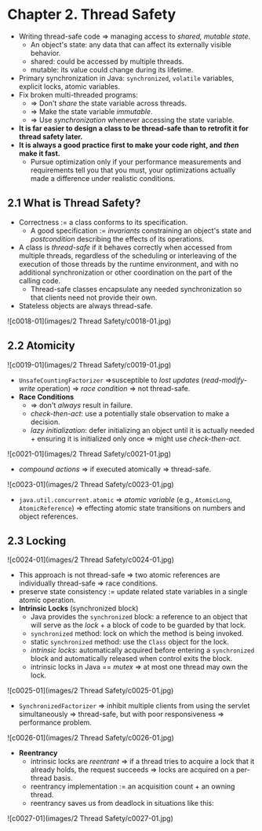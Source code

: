 # Chapter 2. Thread Safety

* Writing thread-safe code => managing access to *shared, mutable state*.
  * An object's state: any data that can affect its externally visible behavior.
  * shared: could be accessed by multiple threads.
  * mutable: its value could change during its lifetime.
* Primary synchronization in Java: `synchronized`, `volatile` variables, explicit locks, atomic variables.
* Fix broken multi-threaded programs:
  * => Don't *share* the state variable across threads.
  * => Make the state variable *immutable*.
  * => Use *synchronization* whenever accessing the state variable.
* **It is far easier to design a class to be thread-safe than to retrofit it for thread safety later.**
* **It is always a good practice first to make your code right, and *then* make it fast.**
  * Pursue optimization only if your performance measurements and requirements tell you that you must, your optimizations actually made a difference under realistic conditions.

## 2.1 What is Thread Safety?

* Correctness := a class conforms to its specification.
  * A good specification := *invariants* constraining an object's state and *postcondition* describing the effects of its operations.
* A class is *thread-safe* if it behaves correctly when accessed from multiple threads, regardless of the scheduling or interleaving of the execution of those threads by the runtime environment, and with no additional synchronization or other coordination on the part of the calling code.
  * Thread-safe classes encapsulate any needed synchronization so that clients need not provide their own.
* Stateless objects are always thread-safe.

![c0018-01](images/2 Thread Safety/c0018-01.jpg)

## 2.2 Atomicity

![c0019-01](images/2 Thread Safety/c0019-01.jpg)

* `UnsafeCountingFactorizer` =>susceptible to *lost updates* (*read-modify-write* operation) => *race condition* => not thread-safe.
* **Race Conditions**
  * => don't *always* result in failure.
  * *check-then-act*: use a potentially stale observation to make a decision.
  * *lazy initialization*: defer initializing an object until it is actually needed + ensuring it is initialized only once => might use *check-then-act*.

![c0021-01](images/2 Thread Safety/c0021-01.jpg)

* *compound actions* => if executed atomically => thread-safe.

![c0023-01](images/2 Thread Safety/c0023-01.jpg)

* `java.util.concurrent.atomic` => *atomic variable* (e.g., `AtomicLong`, `AtomicReference`) => effecting atomic state transitions on numbers and object references.

## 2.3 Locking

![c0024-01](images/2 Thread Safety/c0024-01.jpg)

* This approach is not thread-safe => two atomic references are individually thread-safe => race conditions.
* preserve state consistency := update related state variables in a single atomic operation.
* **Intrinsic Locks** (synchronized block)
  * Java provides the `synchronized` block: a reference to an object that will serve as the *lock* + a block of code to be guarded by that lock.
  * `synchronized` method: lock on which the method is being invoked.
  * static `synchronized` method: use the `Class` object for the lock.
  * *intrinsic locks*: automatically acquired before entering a `synchronized` block and automatically released when control exits the block.
  * intrinsic locks in Java == *mutex* => at most one thread may own the lock.

![c0025-01](images/2 Thread Safety/c0025-01.jpg)

* `SynchronizedFactorizer` => inhibit multiple clients from using the servlet simultaneously => thread-safe, but with poor responsiveness => performance problem.

![c0026-01](images/2 Thread Safety/c0026-01.jpg)

* **Reentrancy**
  * intrinsic locks are *reentrant* => if a thread tries to acquire a lock that it already holds, the request succeeds => locks are acquired on a per-thread basis.
  * reentrancy implementation := an acquisition count + an owning thread.
  * reentrancy saves us from deadlock in situations like this:

![c0027-01](images/2 Thread Safety/c0027-01.jpg)